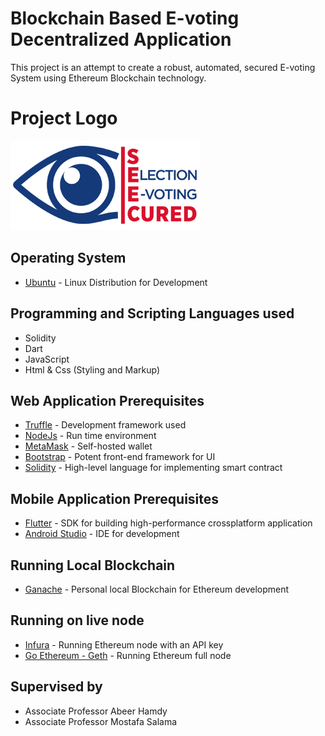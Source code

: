 # Blockchain Based E-voting Decentralized Application
This project is an attempt to create a robust, automated, secured E-voting System using Ethereum Blockchain technology.

# Project Logo
![alt text](https://github.com/AmrAhmedA/Seecured/blob/master/seecuredvoting/assets/image/SeecuredLogo.png)

## Operating System 
* [Ubuntu](https://ubuntu.com/) - Linux Distribution for Development

## Programming and Scripting Languages used
* Solidity 
* Dart 
* JavaScript
* Html & Css (Styling and Markup)
## Web Application Prerequisites
* [Truffle](https://www.trufflesuite.com/truffle) - Development framework used
* [NodeJs](https://nodejs.org/en/) - Run time environment
* [MetaMask](https://metamask.io/) - Self-hosted wallet
* [Bootstrap](https://getbootstrap.com/) - Potent front-end framework for UI
* [Solidity](https://solidity.readthedocs.io/en/v0.6.3/) - High-level language for implementing smart contract

## Mobile Application Prerequisites
* [Flutter](https://flutter.dev/docs) - SDK for building high-performance crossplatform application
* [Android Studio](https://developer.android.com/studio/features) - IDE for development

## Running Local Blockchain
* [Ganache](https://www.trufflesuite.com/docs/ganache/overview) - Personal local Blockchain for Ethereum development

## Running on live node
* [Infura](https://infura.io/) - Running Ethereum node with an API key
* [Go Ethereum - Geth](https://geth.ethereum.org/downloads/) - Running Ethereum full node
## Supervised by 
* Associate Professor Abeer Hamdy
* Associate Professor Mostafa Salama
